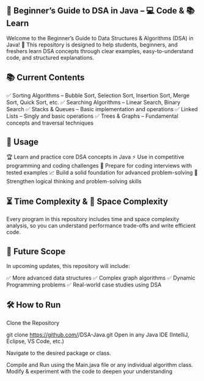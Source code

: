 ## 🚀 Beginner’s Guide to DSA in Java – 💻 Code & 📚 Learn

Welcome to the Beginner’s Guide to Data Structures & Algorithms (DSA) in Java! 🎯
This repository is designed to help students, beginners, and freshers learn DSA concepts through clear examples, easy-to-understand code, and structured explanations.

## 📚 Current Contents
✅ Sorting Algorithms – Bubble Sort, Selection Sort, Insertion Sort, Merge Sort, Quick Sort, etc.
✅ Searching Algorithms – Linear Search, Binary Search
✅ Stacks & Queues – Basic implementation and operations
✅ Linked Lists – Singly and basic operations
✅ Trees & Graphs – Fundamental concepts and traversal techniques

## 🎯 Usage
🏆 Learn and practice core DSA concepts in Java
⚡ Use in competitive programming and coding challenges
💼 Prepare for coding interviews with tested examples
📈 Build a solid foundation for advanced problem-solving
🎯 Strengthen logical thinking and problem-solving skills

## ⏳ Time Complexity & 💾 Space Complexity
Every program in this repository includes time and space complexity analysis, so you can understand performance trade-offs and write efficient code.

## 🔮 Future Scope
In upcoming updates, this repository will include:

✅ More advanced data structures
✅ Complex graph algorithms
✅ Dynamic Programming problems
✅ Real-world case studies using DSA

## 🛠 How to Run
Clone the Repository

git clone https://github.com/<your-username>/DSA-Java.git
Open in any Java IDE (IntelliJ, Eclipse, VS Code, etc.)

Navigate to the desired package or class.

Compile and Run using the Main.java file or any individual algorithm class.
Modify & experiment with the code to deepen your understanding



